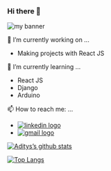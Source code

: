 ### Hi there 👋

<img src="https://user-images.githubusercontent.com/66177757/134781931-406e1293-f2ce-464b-94aa-f9492e234687.png" alt="my banner">


 🔭 I’m currently working on ...
- Making projects with React JS

 🌱 I’m currently learning ...
- React JS
- Django
- Arduino

 📫 How to reach me: ...
- <a href="https://www.linkedin.com/in/adi7/"><img src="https://external-content.duckduckgo.com/iu/?u=https%3A%2F%2Fpngimg.com%2Fuploads%2FlinkedIn%2FlinkedIn_PNG39.png&f=1&nofb=1" alt="linkedin logo"></a>
- <a href="mailto:adityabala2005@gamil.com"><img src="https://external-content.duckduckgo.com/iu/?u=https%3A%2F%2Fwww.freepnglogos.com%2Fuploads%2Fgmail-email-logo-png-16.png&f=1&nofb=1" alt="gmail logo"></a>

[![Aditys’s github stats](https://github-readme-stats.vercel.app/api?username=adiii07)](https://github.com/adiii07)

[![Top Langs](https://github-readme-stats.vercel.app/api/top-langs/?username=adiii07&layout=compact)](https://github.com/adiii07)
